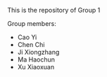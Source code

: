 This is the repository of Group 1

Group members:
- Cao Yi
- Chen Chi
- Ji Xiongzhang
- Ma Haochun
- Xu Xiaoxuan
